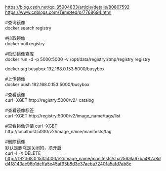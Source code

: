 https://blog.csdn.net/qq_35904833/article/details/80807592  
https://www.cnblogs.com/Tempted/p/7768694.html

#查询镜像  
docker search registry

#拉取镜像  
docker pull registry

#启动镜像查库  
docker run -d -p 5000:5000 -v /opt/data/registry:/tmp/registry registry


docker tag busybox 192.168.0.153:5000/busybox

#上传镜像  
docker push 192.168.0.153:5000/busybox  

#查看镜像  
curl -XGET http://registry:5000/v2/_catalog

#查看镜像标签  
curl -XGET http://registry:5000/v2/image_name/tags/list  

#查看镜像详情
curl -XGET http://localhost:5000/v2/image_name/manifests/tag

#删除镜像  
默认是删除是关闭的，须开启  
curl -I -X DELETE http://192.168.0.153:5000/v2/image_name/manifests/sha256:6a67ba482a8dd4f8143ac96b1dcffa5e45af95b8d3e37aeba72401a5afd7ab8e  